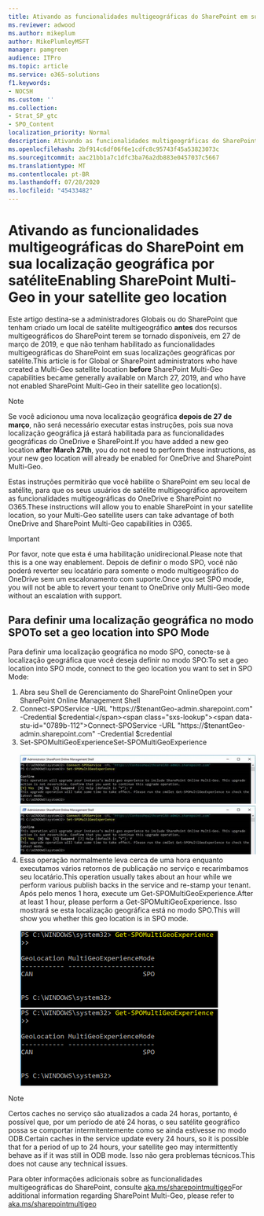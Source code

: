 ```yaml
---
title: Ativando as funcionalidades multigeográficas do SharePoint em sua localização geográfica por satélite
ms.reviewer: adwood
ms.author: mikeplum
author: MikePlumleyMSFT
manager: pamgreen
audience: ITPro
ms.topic: article
ms.service: o365-solutions
f1.keywords:
- NOCSH
ms.custom: ''
ms.collection:
- Strat_SP_gtc
- SPO_Content
localization_priority: Normal
description: Ativando as funcionalidades multigeográficas do SharePoint na sua localização geográfica por satélite.
ms.openlocfilehash: 2bf914c6df06f6e1cdfc8c95743f45a53823073c
ms.sourcegitcommit: aac21bb1a7c1dfc3ba76a2db883e0457037c5667
ms.translationtype: MT
ms.contentlocale: pt-BR
ms.lasthandoff: 07/28/2020
ms.locfileid: "45433482"
---
```

# <a name="enabling-sharepoint-multi-geo-in-your-satellite-geo-location"></a><span data-ttu-id="0789b-103">Ativando as funcionalidades multigeográficas do SharePoint em sua localização geográfica por satélite</span><span class="sxs-lookup"><span data-stu-id="0789b-103">Enabling SharePoint Multi-Geo in your satellite geo location</span></span>

<span data-ttu-id="0789b-104">Este artigo destina-se a administradores Globais ou do SharePoint que tenham criado um local de satélite multigeográfico **antes** dos recursos multigeográficos do SharePoint terem se tornado disponíveis, em 27 de março de 2019, e que não tenham habilitado as funcionalidades multigeográficas do SharePoint em suas localizações geográficas por satélite.</span><span class="sxs-lookup"><span data-stu-id="0789b-104">This article is for Global or SharePoint administrators who have created a Multi-Geo satellite location **before** SharePoint Multi-Geo capabilities became generally available on March 27, 2019, and who have not enabled SharePoint Multi-Geo in their satellite geo location(s).</span></span> 

>[!Note]
><span data-ttu-id="0789b-105">Se você adicionou uma nova localização geográfica **depois de 27 de março**, não será necessário executar estas instruções, pois sua nova localização geográfica já estará habilitada para as funcionalidades geográficas do OneDrive e SharePoint.</span><span class="sxs-lookup"><span data-stu-id="0789b-105">If you have added a new geo location **after March 27th**, you do not need to perform these instructions, as your new geo location will already be enabled for OneDrive and SharePoint Multi-Geo.</span></span>

<span data-ttu-id="0789b-106">Estas instruções permitirão que você habilite o SharePoint em seu local de satélite, para que os seus usuários de satélite multigeográfico aproveitem as funcionalidades multigeográficas do OneDrive e SharePoint no O365.</span><span class="sxs-lookup"><span data-stu-id="0789b-106">These instructions will allow you to enable SharePoint in your satellite location, so your Multi-Geo satellite users can take advantage of both OneDrive and SharePoint Multi-Geo capabilities in O365.</span></span> 

>[!IMPORTANT]
><span data-ttu-id="0789b-107">Por favor, note que esta é uma habilitação unidirecional.</span><span class="sxs-lookup"><span data-stu-id="0789b-107">Please note that this is a one way enablement.</span></span> <span data-ttu-id="0789b-108">Depois de definir o modo SPO, você não poderá reverter seu locatário para somente o modo multigeográfico do OneDrive sem um escalonamento com suporte.</span><span class="sxs-lookup"><span data-stu-id="0789b-108">Once you set SPO mode, you will not be able to revert your tenant to OneDrive only Multi-Geo mode without an escalation with support.</span></span> 

## <a name="to-set-a-geo-location-into-spo-mode"></a><span data-ttu-id="0789b-109">Para definir uma localização geográfica no modo SPO</span><span class="sxs-lookup"><span data-stu-id="0789b-109">To set a geo location into SPO Mode</span></span>

<span data-ttu-id="0789b-110">Para definir uma localização geográfica no modo SPO, conecte-se à localização geográfica que você deseja definir no modo SPO:</span><span class="sxs-lookup"><span data-stu-id="0789b-110">To set a geo location into SPO mode, connect to the geo location you want to set in SPO Mode:</span></span>

1.  <span data-ttu-id="0789b-111">Abra seu Shell de Gerenciamento do SharePoint Online</span><span class="sxs-lookup"><span data-stu-id="0789b-111">Open your SharePoint Online Management Shell</span></span> 
2.  <span data-ttu-id="0789b-112">Connect-SPOService -URL "https://$tenantGeo-admin.sharepoint.com" -Credential $credential</span><span class="sxs-lookup"><span data-stu-id="0789b-112">Connect-SPOService -URL "https://$tenantGeo-admin.sharepoint.com" -Credential $credential</span></span>
3.  <span data-ttu-id="0789b-113">Set-SPOMultiGeoExperience</span><span class="sxs-lookup"><span data-stu-id="0789b-113">Set-SPOMultiGeoExperience</span></span></br></br>
<span data-ttu-id="0789b-114">![Set-SPOMultiGeoExperience](media/Set-SPO-MultiGeo.jpg)</span><span class="sxs-lookup"><span data-stu-id="0789b-114">![Set-SPOMultiGeoExperience](media/Set-SPO-MultiGeo.jpg)</span></span>
4.  <span data-ttu-id="0789b-115">Essa operação normalmente leva cerca de uma hora enquanto executamos vários retornos de publicação no serviço e recarimbamos seu locatário.</span><span class="sxs-lookup"><span data-stu-id="0789b-115">This operation usually takes about an hour while we perform various publish backs in the service and re-stamp your tenant.</span></span> <span data-ttu-id="0789b-116">Após pelo menos 1 hora, execute um Get-SPOMultiGeoExperience.</span><span class="sxs-lookup"><span data-stu-id="0789b-116">After at least 1 hour, please perform a Get-SPOMultiGeoExperience.</span></span>  <span data-ttu-id="0789b-117">Isso mostrará se esta localização geográfica está no modo SPO.</span><span class="sxs-lookup"><span data-stu-id="0789b-117">This will show you whether this geo location is in SPO mode.</span></span></br></br>
<span data-ttu-id="0789b-118">![Set-SPOMultiGeoExperience](media/Get-SPO-MultiGeo.jpg)</span><span class="sxs-lookup"><span data-stu-id="0789b-118">![Set-SPOMultiGeoExperience](media/Get-SPO-MultiGeo.jpg)</span></span>

 
 
 
>[!Note]
><span data-ttu-id="0789b-119">Certos caches no serviço são atualizados a cada 24 horas, portanto, é possível que, por um período de até 24 horas, o seu satélite geográfico possa se comportar intermitentemente como se ainda estivesse no modo ODB.</span><span class="sxs-lookup"><span data-stu-id="0789b-119">Certain caches in the service update every 24 hours, so it is possible that for a period of up to 24 hours, your satellite geo may intermittently behave as if it was still in ODB mode.</span></span> <span data-ttu-id="0789b-120">Isso não gera problemas técnicos.</span><span class="sxs-lookup"><span data-stu-id="0789b-120">This does not cause any technical issues.</span></span> 
 
<span data-ttu-id="0789b-121">Para obter informações adicionais sobre as funcionalidades multigeográficas do SharePoint, consulte [aka.ms/sharepointmultigeo](https://docs.microsoft.com/office365/enterprise/multi-geo-capabilities-in-onedrive-and-sharepoint-online-in-office-365)</span><span class="sxs-lookup"><span data-stu-id="0789b-121">For additional information regarding SharePoint Multi-Geo, please refer to [aka.ms/sharepointmultigeo](https://docs.microsoft.com/office365/enterprise/multi-geo-capabilities-in-onedrive-and-sharepoint-online-in-office-365)</span></span>


